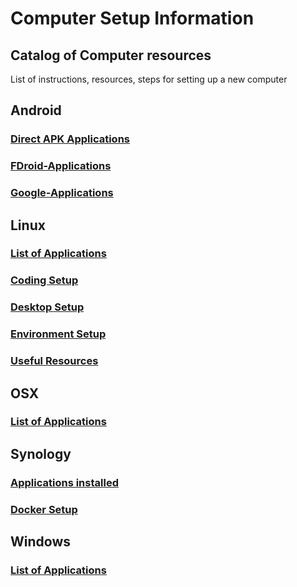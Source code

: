 # Computer Setup Information

## Catalog of Computer resources

List of instructions, resources, steps for setting up a new computer

## Android

### [Direct APK Applications](../master/android/Direct-APK-Application.md)

### [FDroid-Applications](../master/android/FDroid-Applications.md)

### [Google-Applications](../master/android/Google-Applications.md)

## Linux

### [List of Applications](../master/linux/Applications.md)

### [Coding Setup](../master/linux/Coding-App-Setup.md)

### [Desktop Setup](../master/linux/Desktop-Setup.md)

### [Environment Setup](../master/linux/Environment-Setup.md)

### [Useful Resources](../master/linux/Resources-Information.md)

#### 

## OSX

### [List of Applications](../master/osx/Applications.md)

## Synology

### [Applications installed](../master/synology/Applications.md)

### [Docker Setup](../master/synology/Docker-Setup.md)

## Windows

### [List of Applications](../master/windows/Applications.md)
